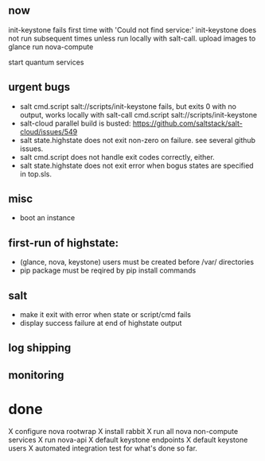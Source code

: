 ## now

init-keystone fails first time with 'Could not find service:'
init-keystone does not run subsequent times unless run locally with salt-call.
upload images to glance
run nova-compute

start quantum services

## urgent bugs

* salt cmd.script salt://scripts/init-keystone fails, but exits 0 with no output, works locally with salt-call cmd.script salt://scripts/init-keystone
* salt-cloud parallel build is busted: https://github.com/saltstack/salt-cloud/issues/549
* salt state.highstate does not exit non-zero on failure.  see several github issues.
* salt cmd.script does not handle exit codes correctly, either.
* salt state.highstate does not exit error when bogus states are specified in top.sls.

## misc

* boot an instance

## first-run of highstate:

* (glance, nova, keystone) users must be created before /var/ directories
* pip package must be reqired by pip install commands

## salt

* make it exit with error when state or script/cmd fails
* display success failure at end of highstate output

## log shipping

## monitoring


# done

X configure nova rootwrap
X install rabbit
X run all nova non-compute services
X run nova-api
X default keystone endpoints
X default keystone users
X automated integration test for what's done so far.
